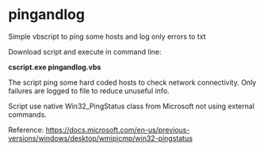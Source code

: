 # pingandlog

Simple vbscript to ping some hosts and log only errors to txt

Download script and execute in command line:

**cscript.exe pingandlog.vbs**


The script ping some hard coded hosts to check network connectivity.
Only failures are logged to file to reduce unuseful info.

Script use native Win32_PingStatus class from Microsoft not using external commands.

Reference:
https://docs.microsoft.com/en-us/previous-versions/windows/desktop/wmipicmp/win32-pingstatus
